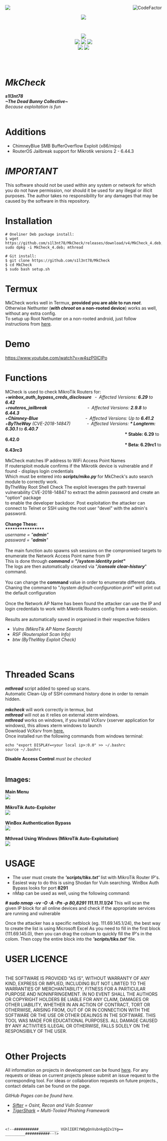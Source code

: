 <img align="left" src="https://img.shields.io/badge/Author-s1l3nt78-blueviolet"><a href="https://www.codefactor.io/repository/github/s1l3nt78/mkcheck"><img align="right" src="https://www.codefactor.io/repository/github/s1l3nt78/mkcheck/badge" alt="CodeFactor" /></a><br/>
<p align="center"><img align="center" src="https://img.shields.io/badge/-The_Dead_Bunny_Collective-green"></p>
<br />
<p align="center">
 <img align="center" src="https://raw.githubusercontent.com/s1l3nt78/MkCheck/master/docs/logo.png" />
<br />
 <img align="center" src="https://img.shields.io/github/issues/s1l3nt78/MkCheck" />
 <img align="center" src="https://img.shields.io/github/forks/s1l3nt78/MkCheck" />
 <img align="center" src="https://img.shields.io/github/stars/s1l3nt78/MkCheck" />
 <br />
 <img align="center" src="https://img.shields.io/badge/Codename-BlueChimney-orange" />
 <img align="center" src="https://img.shields.io/badge/Version-4-red" />
</p>
<br />
<br />

# *MkCheck*
<strong><em>s1l3nt78</em></strong>
<br>
<strong><em>~The Dead Bunny Collective~</em></strong>
<br />
*Because exploitation is fun*
<br>
<br>

# Additions
- ChimneyBlue SMB BufferOverflow Exploit (x86/mips)
- RouterOS Jailbreak support for Mikrotik versions 2 - 6.44.3

# *IMPORTANT*

 This software should not be used within any system or
 network for which you do not have permission, nor should
 it be used for any illegal or illicit purposes. The author
 takes no responsibility for any damages that may be caused
 by the software in this repository.

# Installation

	# Oneliner Deb package install:
	$ wget https://github.com/s1l3nt78/MkCheck/releases/download/v4/MkCheck_4.deb; sudo dpkg -i MkCheck_4.deb; mthread

	# Git install:
	$ git clone https://github.com/s1l3nt78/MkCheck
	$ cd MkCheck
	$ sudo bash setup.sh

# Termux

 MkCheck works well in Termux, <strong>provided you are able to run <em>root</em></strong>.
 <br>
 Otherwise Nethunter (<strong><em>with chroot</em> on a non-rooted device</strong>) works as well, without any extra config.
 <br>
To setup up Root Nethunter on a non-rooted android, just follow
<br>
instructions from <a href="https://github.com/s1l3nt78/MkCheck/wiki/Installing-Nethunter-to-run-root-(without-rooted-device)">here</a>.

# Demo

https://www.youtube.com/watch?v=w4szP0lCIPo

# Functions

  MCheck is used to check MikroTik Routers for:
  <br />
     <em>+<strong>winbox_auth_bypass_creds_disclosure</strong>&ensp; -&ensp;Affected Versions: <strong>6.29</strong> to <strong>6.42</strong>
  <br />
     +<strong>routeros_jailbreak</strong>&emsp;&emsp;&emsp;&emsp;&emsp;&emsp;&emsp;&emsp;&emsp; -&ensp;Affected Versions: <strong>2.9.8</strong> to <strong>6.44.3</strong>
 <br />
	 +<strong>Chimney-Blue</strong>&emsp; &emsp; &emsp;&emsp;&emsp;&emsp;&emsp;&emsp;&emsp;&emsp; -&ensp;Affected Versions: Up to <strong>6.41.2</strong>
	<br />
 +<strong>ByTheWay</strong> (<em>CVE-2018-14847</em>)&emsp;&emsp;&emsp;&ensp; -&ensp;Affected Versions: <strong>* Longterm: 6.30.1</strong> to <strong>6.40.7</strong></em><br />
&emsp;&emsp;&emsp;&emsp;&emsp;&emsp;&emsp;&emsp;&emsp;&emsp;&emsp;&emsp;&emsp;&emsp;&emsp;&emsp;&emsp;&emsp;&emsp;&emsp;&emsp;&emsp;&emsp;&emsp;&emsp;&emsp;&emsp;&ensp;<strong>* Stable: 6.29</strong> to <strong>6.42.0</strong><br />
&emsp;&emsp;&emsp;&emsp;&emsp;&emsp;&emsp;&emsp;&emsp;&emsp;&emsp;&emsp;&emsp;&emsp;&emsp;&emsp;&emsp;&emsp;&emsp;&emsp;&emsp;&emsp;&emsp;&emsp;&emsp;&emsp;&emsp;&ensp;<strong>* Beta: 6.29rc1</strong> to <strong>6.43rc3</strong><br />
</em>
  <br />
  MkCheck matches IP address to WiFi Access Point Names
  <br />
  If routersploit module confirms if the Mikrotik device is vulnerable and if found - displays login credentials
  <br />
  Which must be entered into <strong><em>scripts/miko.py</em></strong> for MkCheck's auto search module to correctly work.
  <br />
  ByTheWay Root Shell Check The exploit leverages the path traversal vulnerability CVE-2018-14847 to extract the admin password and create  an "option" package
  <br />
  to enable the developer backdoor. Post exploitation the attacker can connect to Telnet or SSH using the root user "devel" with the admin's password.
  <br />
  <br />
    <strong>Change These:</strong>
    <br />
    <strong>****************</strong>
    <br />
    <em> username = "<strong>admin</strong>"
 <br />
         password = "<strong>admin</strong>"</em>
  <br />
  <br />
  The main function auto spawns ssh sessions on the compromised targets to enumerate the Network Access Point name from IP
  <br>
    This is done through <strong><em>command = "/system identity print"</em></strong>
    <br />
    The logs are then automatically cleaned via "<strong><em>/console clear-history</em></strong>" command.
    <br />
    <br />
    You can change the <strong>command</strong> value in order to enumerate different data.
    <br />
    Chaning the command to "<em>/system default-configuration print</em>" will print out the default configuration
    <br />
    <br />
    Once the Network AP Name has been found the attacker can use the IP and login credentials to work with
     Mikrotik Routers config from a web-session.
    <br>
    <br>
  Results are automatically saved in organised in their respective folders
  <br />
  <em>
 - Vulns (MikroTik AP Name Search)
 - RSF (Routersploit Scan Info)
 - btw (ByTheWay Exploit Check)
  </em>
 <br />
 <br />

# Threaded Scans

<strong><em>mthread</em></strong> script added to speed up scans.
 <br />
 Automatic Clean-Up of SSH command history done in order to remain hidden.
 <br />
<br />
 <strong><em>mkcheck</em></strong> will work correctly in termux, but
<br />
 <strong><em>mthread</em></strong> will not as it relies on external xterm windows.
 <br />
 <strong><em>mthread</em></strong> works on windows, if you install VcXsrv (xserver application for windows), this allows xterm windows to launch
 <br />
 Download VcXsrv from <a href="https://ufpr.dl.sourceforge.net/project/vcxsrv/vcxsrv/1.20.8.1/vcxsrv-64.1.20.8.1.installer.exe">here.</a>
 <br />
 Once installed run the following commands from windows terminal:

 	echo "export DISPLAY=<your local ip>:0.0" >> ~/.bashrc
	source ~/.bashrc

<strong>Disable Access Control</strong><em> must be checked</em>
 <br />
 <br />

<h2>Images:</h2>
<p>
	<a><strong>Main Menu</strong></a><br />
<img align="center" src="https://raw.githubusercontent.com/s1l3nt78/MkCheck/master/docs/main.png">
 <br />
 <br />
	<a><strong>MikroTik Auto-Exploiter</strong></a><br />
<img align="center" src="https://raw.githubusercontent.com/s1l3nt78/MkCheck/master/docs/mcheck.png">
<br />
 <br />
	<a><strong>WinBox Authentication Bypass</strong></a><br />
<img align="center" src="https://raw.githubusercontent.com/s1l3nt78/MkCheck/master/docs/rsf.png">
<br />
<br />
	<a><strong>Mthread Using Windows (MikroTik Auto-Exploitation)</strong></a><br />
<img align="center" src="https://raw.githubusercontent.com/s1l3nt78/MkCheck/master/docs/winX.png">
</p>


# USAGE

- The user must create the <strong><em>'scripts/tiks.txt'</em></strong> list with MikroTik Router IP's.
- Easiest way to do this is using Shodan for Vuln searching. WinBox Auth Bypass looks for port <strong>8291</strong>
- nMap can be used as well, using the following command:

<strong><em># sudo nmap -vv -O -A -Pn -p 80,8291 111.11.11.1/24</em></strong>
This will scan the given IP block for all online devices and check if the appropriate services are running and vulnerable

Once the attacker has a specific netblock (eg. 111.69.145.1/24), the best way to create the list is using Microsoft Excel
As you need to fill in the first block (111.69.145.0), then you can drag the coloum to quickly fill the IP's in the colom.
Then copy the entire block into the <strong><em>'scripts/tiks.txt'</em></strong> file.



# USER LICENCE
<br />
THE SOFTWARE IS PROVIDED "AS IS", WITHOUT WARRANTY OF ANY KIND, EXPRESS OR
IMPLIED, INCLUDING BUT NOT LIMITED TO THE WARRANTIES OF MERCHANTABILITY,
FITNESS FOR A PARTICULAR PURPOSE AND NONINFRINGEMENT. IN NO EVENT SHALL THE
AUTHORS OR COPYRIGHT HOLDERS BE LIABLE FOR ANY CLAIM, DAMAGES OR OTHER
LIABILITY, WHETHER IN AN ACTION OF CONTRACT, TORT OR OTHERWISE, ARISING FROM,
OUT OF OR IN CONNECTION WITH THE SOFTWARE OR THE USE OR OTHER DEALINGS IN
THE SOFTWARE.
THIS TOOL WAS MADE FOR EDUCATIONAL PURPOSES. ALL DAMAGE CAUSED BY ANY ACTIVITIES
ILLEGAL OR OTHERWISE, FALLS SOLELY ON THE RESPONSIBILY OF THE USER.
<br />
<br/>

# Other Projects

All information on projects in development can be found <a href="https://s1l3nt78.github.io">here</a>.
For any requests or ideas on current projects please submit an issue request to the corresponding tool.
For ideas or collaboration requests on future projects., contact details can be found on the page.

<em>GitHub Pages can be found here.

- <a href="https://s1l3nt78.github.io/sifter">Sifter</a> = Osint, Recon and Vuln Scanner
- <a href="https://s1l3nt78.github.io/TigerShark">TigerShark</a> = Multi-Tooled Phishing Framework</em>

<br />

	<!--###########_________ VGhlIERlYWQgQnVubnkgQ2x1Yg== _________###########--!>
